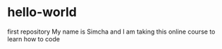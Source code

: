 # hello-world
first repository
My name is Simcha and I am taking this online course to learn how to code
